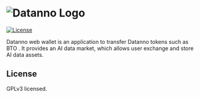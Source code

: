 # ![Datanno Logo](https://github.com/Datanno/DataExchange-pc/master/pic/logo.png)

[![License](https://img.shields.io/badge/licence-GPL--3-blue.svg)](https://opensource.org/licenses/GPL-3.0)

Datanno web wallet is an application to transfer Datanno tokens such as BTO . It provides an AI data market, which allows user exchange and store AI data assets.

## License
GPLv3 licensed.


